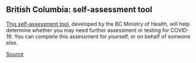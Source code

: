 ## British Columbia: self-assessment tool

[This self-assessment tool](https://covid19.thrive.health/), developed by the BC Ministry of Health, will help determine whether you may need further assessment or testing for COVID-19. You can complete this assessment for yourself, or on behalf of someone else.

[Source](http://covid-19.bccdc.ca/)
